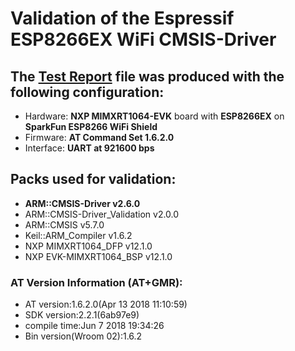 # Validation of the Espressif ESP8266EX WiFi CMSIS-Driver

## The [Test Report](./TestReport.txt) file was produced with the following configuration:
 - Hardware:  **NXP MIMXRT1064-EVK** board with **ESP8266EX** on **SparkFun ESP8266 WiFi Shield**
 - Firmware:  **AT Command Set 1.6.2.0**
 - Interface: **UART at 921600 bps**

## Packs used for validation:
 - **ARM::CMSIS-Driver v2.6.0**
 - ARM::CMSIS-Driver_Validation v2.0.0
 - ARM::CMSIS v5.7.0
 - Keil::ARM_Compiler v1.6.2
 - NXP MIMXRT1064_DFP v12.1.0
 - NXP EVK-MIMXRT1064_BSP v12.1.0

### AT Version Information (AT+GMR):
 - AT version:1.6.2.0(Apr 13 2018 11:10:59)
 - SDK version:2.2.1(6ab97e9)
 - compile time:Jun  7 2018 19:34:26
 - Bin version(Wroom 02):1.6.2

